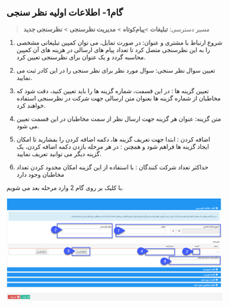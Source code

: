 ﻿## گام1- اطلاعات اولیه نظر سنجی

> مسیر دسترسی:  **تبلیغات** >**پیام‌کوتاه** > **مدیریت نظرسنجی** > **نظرسنجی جدید** 

1. شروع ارتباط با مشتری و عنوان: در صورت تمایل، می توان کمپین تبلیغاتی مشخصی را به این نظرسنجی متصل کرد تا تعداد پیام های ارسالی در هزینه های آن کمپین محاسبه گردد و یک عنوان برای نظرسنجی تعیین کرد.

2. تعیین سوال نظر سنجی: سوال مورد نظر برای نظر سنجی را در این کادر ثبت می نمایید.

3. تعیین گزینه ها : در این قسمت، شماره گزینه ها را باید تعیین کنید، دقت شود که مخاطبان از شماره گزینه ها بعنوان متن ارسالی جهت شرکت در نظرسنجی استفاده خواهند کرد.

4. متن گزینه: عنوان هر گزینه جهت ارسال نظر از سمت مخاطبان در این قسمت تعیین می شود.

5. اضافه کردن : ابتدا جهت تعریف گزینه ها، دکمه اضافه کردن را بفشارید تا امکان ایجاد گزینه ها فراهم شود و همچنن : در هر مرحله بازدن دکمه اضافه کردن، یک گزینه دیگر می توانید تعریف نمایید.

6. حداکثر تعداد شرکت کنندگان : با استفاده از این گزینه امکان محدود کردن تعداد مخاطبان وجود دارد

با کلیک بر روی گام 2 وارد مرحله بعد می شویم.

![](advertising-sendingqustionary-secondstep.png)

